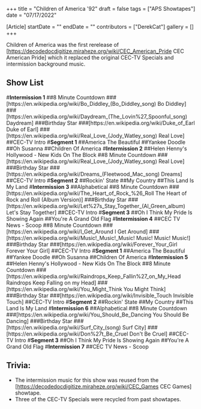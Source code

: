 +++
title = "Children of America '92"
draft = false
tags = ["APS Showtapes"]
date = "07/17/2022"

[Article]
startDate = ""
endDate = ""
contributors = ["DerekCat"]
gallery = []
+++


Children of America was the first rerelease of [https://decodedocdigitize.miraheze.org/wiki/CEC_American_Pride CEC American Pride] which it replaced the original CEC-TV Specials and intermission background music. 

<h2>Show List</h2>
#<b>Intermission 1</b>
##8 Minute Countdown
###[https://en.wikipedia.org/wiki/Bo_Diddley_(Bo_Diddley_song) Bo Diddley]
###[https://en.wikipedia.org/wiki/Daydream_(The_Lovin%27_Spoonful_song) Daydream]
###Birthday Star
###[https://en.wikipedia.org/wiki/Duke_of_Earl Duke of Earl]
###[https://en.wikipedia.org/wiki/Real_Love_(Jody_Watley_song) Real Love]
##CEC-TV Intro
#<b>Segment 1</b>
##America The Beautiful
##Yankee Doodle
##Oh Susanna
##Children Of America
#<b>Intermission 2</b>
##Helen Henny's Hollywood - New Kids On The Block
##8 Minute Countdown
###[https://en.wikipedia.org/wiki/Real_Love_(Jody_Watley_song) Real Love]
###Birthday Star
###[https://en.wikipedia.org/wiki/Dreams_(Fleetwood_Mac_song) Dreams]
##CEC-TV Intro
#<b>Segment 2</b>
##Rockin' State
##My Country
##This Land Is My Land
#<b>Intermission 3</b>
##Alphabetical
##8 Minute Countdown
###[https://en.wikipedia.org/wiki/The_Heart_of_Rock_%26_Roll The Heart of Rock and Roll (Album Version)]
###Birthday Star
###[https://en.wikipedia.org/wiki/Let%27s_Stay_Together_(Al_Green_album) Let's Stay Together]
##CEC-TV Intro
#<b>Segment 3</b>
##Oh I Think My Pride Is Showing Again
##You're A Grand Old Flag
#<b>Intermission 4</b>
##CEC TV News - Scoop
##8 Minute Countdown
###[https://en.wikipedia.org/wiki/I_Get_Around I Get Around]
###[https://en.wikipedia.org/wiki/Music!_Music!_Music! Music! Music! Music!]
###Birthday Star
###[https://en.wikipedia.org/wiki/Forever_Your_Girl Forever Your Girl]
##CEC-TV Intro
#<b>Segment 1</b>
##America The Beautiful
##Yankee Doodle
##Oh Susanna
##Children Of America
#<b>Intermission 5</b>
##Helen Henny's Hollywood - New Kids On The Block
##8 Minute Countdown
###[https://en.wikipedia.org/wiki/Raindrops_Keep_Fallin%27_on_My_Head Raindrops Keep Falling on my Head]
###[https://en.wikipedia.org/wiki/You_Might_Think You Might Think]
###Birthday Star
###[https://en.wikipedia.org/wiki/Invisible_Touch Invisible Touch]
##CEC-TV Intro
#<b>Segment 2</b>
##Rockin' State
##My Country
##This Land Is My Land
#<b>Intermission 6</b>
##Alphabetical
##8 Minute Countdown
###[https://en.wikipedia.org/wiki/You_Should_Be_Dancing You Should Be Dancing]
###Birthday Star
###[https://en.wikipedia.org/wiki/Surf_City_(song) Surf City]
###[https://en.wikipedia.org/wiki/Don%27t_Be_Cruel Don't Be Cruel]
##CEC-TV Intro
#<b>Segment 3</b>
##Oh I Think My Pride Is Showing Again
##You're A Grand Old Flag
#<b>Intermission 7</b>
##CEC TV News - Scoop

<h2>Trivia:</h2>

* The intermission music for this show was reused from the [https://decodedocdigitize.miraheze.org/wiki/CEC_Games CEC Games] showtape.
* Three of the CEC-TV Specials were recycled from past showtapes.